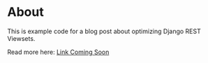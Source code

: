 # About

This is example code for a blog post about optimizing Django REST Viewsets.

Read more here: [Link Coming Soon](concisecoder.io)
